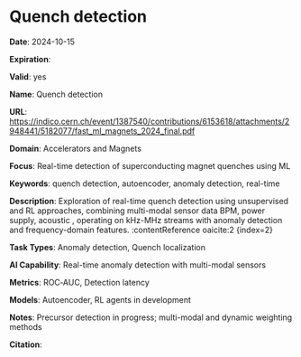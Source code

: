 # Quench detection

**Date**: 2024-10-15

**Expiration**: 

**Valid**: yes

**Name**: Quench detection

**URL**: https://indico.cern.ch/event/1387540/contributions/6153618/attachments/2948441/5182077/fast_ml_magnets_2024_final.pdf

**Domain**: Accelerators and Magnets

**Focus**: Real-time detection of superconducting magnet quenches using ML

**Keywords**: quench detection, autoencoder, anomaly detection, real-time

**Description**: Exploration of real-time quench detection using unsupervised and RL approaches, combining multi-modal sensor data  BPM, power supply, acoustic , operating on kHz-MHz streams with anomaly detection and frequency-domain features. :contentReference oaicite:2 {index=2} 

**Task Types**: Anomaly detection, Quench localization

**AI Capability**: Real-time anomaly detection with multi-modal sensors

**Metrics**: ROC‑AUC, Detection latency

**Models**: Autoencoder, RL agents  in development 

**Notes**: Precursor detection in progress; multi-modal and dynamic weighting methods

**Citation**: 

